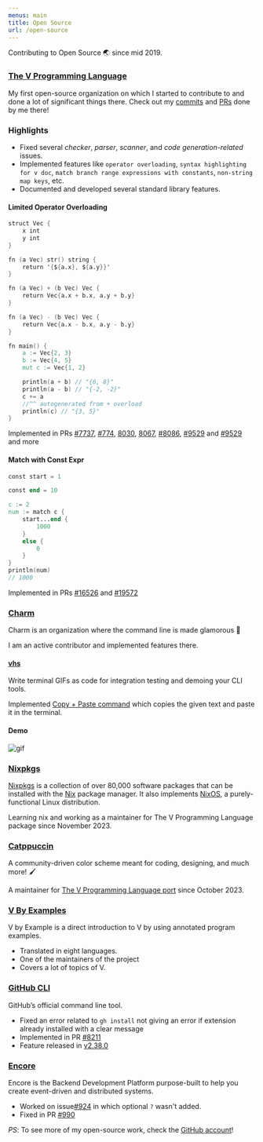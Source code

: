```yaml
---
menus: main
title: Open Source
url: /open-source
---
```


Contributing to Open Source 🌏 since mid 2019.

### [The V Programming Language](https://vlang.io/)

My first open-source organization on which I started to contribute to and done a lot of significant things there. Check out my [commits](https://github.com/vlang/v/commits?author=Delta456) and [PRs](https://github.com/vlang/v/pulls/Delta456) done by me there!

### Highlights

- Fixed several _checker_, _parser_, _scanner_, and _code generation-related_ issues.
- Implemented features like `operator overloading`, `syntax highlighting for v doc`, `match branch range expressions with constants`, `non-string map keys`, etc.
- Documented and developed several standard library features.

#### Limited Operator Overloading

```v
struct Vec {
    x int
    y int
}

fn (a Vec) str() string {
    return '{${a.x}, ${a.y}}'
}

fn (a Vec) + (b Vec) Vec {
    return Vec{a.x + b.x, a.y + b.y}
}

fn (a Vec) - (b Vec) Vec {
    return Vec{a.x - b.x, a.y - b.y}
}

fn main() {
    a := Vec{2, 3}
    b := Vec{4, 5}
    mut c := Vec{1, 2}

    println(a + b) // "{6, 8}"
    println(a - b) // "{-2, -2}"
    c += a
    //^^ autogenerated from + overload
    println(c) // "{3, 5}"
}
```

Implemented in PRs [#7737](https://github.com/vlang/v/pull/7737), [#774](https://github.com/vlang/v/pull/7774), [8030](https://github.com/vlang/v/pull/8030), [8067](https://github.com/vlang/v/pull/8067), [#8086](https://github.com/vlang/v/pull/8086), [#9529](https://github.com/vlang/v/pull/9529) and [#9529](https://github.com/vlang/v/pull/9529) and more

#### Match with Const Expr

```v
const start = 1

const end = 10

c := 2
num := match c {
    start...end {
        1000
    }
    else {
        0
    }
}
println(num)
// 1000
```

Implemented in PRs [#16526](https://github.com/vlang/v/pull/16526) and [#19572](https://github.com/vlang/v/pull/19572)

### [Charm](https://charm.sh/)

Charm is an organization where the command line is made glamorous 🌠

I am an active contributor and implemented features there.

#### [vhs](https://github.com/charmbracelet/vhs)

Write terminal GIFs as code for integration testing and demoing your CLI tools.

Implemented [Copy + Paste command](https://github.com/charmbracelet/vhs/pull/376) which copies the given text and paste it in the terminal.

#### Demo

![gif](/images/clipboard.gif)

### [Nixpkgs](https://github.com/NixOS/nixpkgs)

[Nixpkgs](https://github.com/nixos/nixpkgs) is a collection of over
80,000 software packages that can be installed with the
[Nix](https://nixos.org/nix/) package manager. It also implements
[NixOS](https://nixos.org/nixos/), a purely-functional Linux distribution.

Learning nix and working as a maintainer for The V Programming Language package since November 2023.

### [Catppuccin](https://catppuccin.com/)

A community-driven color scheme meant for coding, designing, and much more! 🖌️

A maintainer for [The V Programming Language port](https://github.com/catppuccin/v) since October 2023.

### [V By Examples](https://github.com/v-community/v_by_example)

V by Example is a direct introduction to V by using annotated program examples.

- Translated in eight languages.
- One of the maintainers of the project
- Covers a lot of topics of V.

### [GitHub CLI](https://github.com/cli/cli)

GitHub’s official command line tool.

- Fixed an error related to `gh install` not giving an error if extension already installed with a clear message
- Implemented in PR [#8211](https://github.com/cli/cli/pull/8211)
- Feature released in [v2.38.0](https://github.com/cli/cli/releases/tag/v2.38.0)

### [Encore](https://encore.dev)

Encore is the Backend Development Platform purpose-built to help you create event-driven and distributed systems.

- Worked on issue[#924](https://github.com/encoredev/encore/issues/924) in which optional `?` wasn't added.
- Fixed in PR [#990](https://github.com/encoredev/encore/pull/990)

_PS_: To see more of my open-source work, check the [GitHub account](https://github.com/delta456)!

